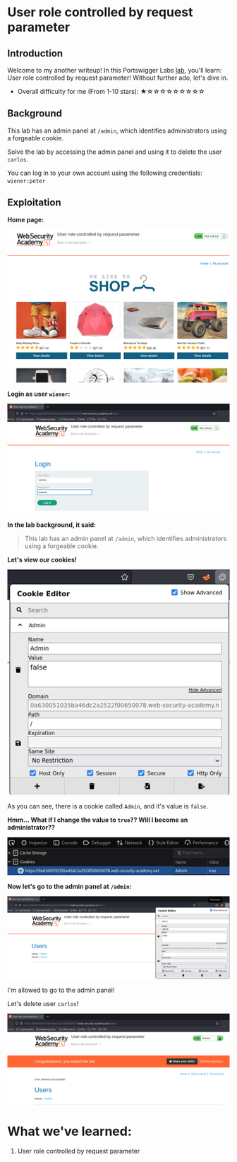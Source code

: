 # User role controlled by request parameter

## Introduction

Welcome to my another writeup! In this Portswigger Labs [lab](https://portswigger.net/web-security/access-control/lab-user-role-controlled-by-request-parameter), you'll learn: User role controlled by request parameter! Without further ado, let's dive in.

- Overall difficulty for me (From 1-10 stars): ★☆☆☆☆☆☆☆☆☆

## Background

This lab has an admin panel at `/admin`, which identifies administrators using a forgeable cookie.

Solve the lab by accessing the admin panel and using it to delete the user `carlos`.

You can log in to your own account using the following credentials: `wiener:peter`

## Exploitation

**Home page:**

![](https://github.com/siunam321/CTF-Writeups/blob/main/Portswigger-Labs/Access-Control/AC-3/images/Pasted%20image%2020221212043834.png)

**Login as user `wiener`:**

![](https://github.com/siunam321/CTF-Writeups/blob/main/Portswigger-Labs/Access-Control/AC-3/images/Pasted%20image%2020221212043857.png)

**In the lab background, it said:**

> This lab has an admin panel at `/admin`, which identifies administrators using a forgeable cookie.

**Let's view our cookies!**

![](https://github.com/siunam321/CTF-Writeups/blob/main/Portswigger-Labs/Access-Control/AC-3/images/Pasted%20image%2020221212044006.png)

As you can see, there is a cookie called `Admin`, and it's value is `false`.

**Hmm... What if I change the value to `true`?? Will I become an administrator??**

![](https://github.com/siunam321/CTF-Writeups/blob/main/Portswigger-Labs/Access-Control/AC-3/images/Pasted%20image%2020221212044107.png)

**Now let's go to the admin panel at `/admin`:**

![](https://github.com/siunam321/CTF-Writeups/blob/main/Portswigger-Labs/Access-Control/AC-3/images/Pasted%20image%2020221212044139.png)

I'm allowed to go to the admin panel!

Let's delete user `carlos`!

![](https://github.com/siunam321/CTF-Writeups/blob/main/Portswigger-Labs/Access-Control/AC-3/images/Pasted%20image%2020221212044213.png)

# What we've learned:

1. User role controlled by request parameter